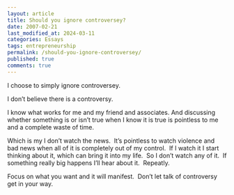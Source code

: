 ```yaml
---
layout: article
title: Should you ignore controversey?
date: 2007-02-21
last_modified_at: 2024-03-11
categories: Essays
tags: entrepreneurship
permalink: /should-you-ignore-controversey/
published: true
comments: true
---
```

I choose to simply ignore controversey.
<!--more-->
I don’t believe there is a controversy.

I know what works for me and my friend and associates. And discussing whether something is or isn’t true when I know it is true is pointless to me and a complete waste of time.

Which is my I don’t watch the news.  It’s pointless to watch violence and bad news when all of it is completely out of my control.  If I watch it I start thinking about it, which can bring it into my life.  So I don’t watch any of it.  If something really big happens I’ll hear about it.  Repeatly.

Focus on what you want and it will manifest.  Don’t let talk of controversy get in your way.
